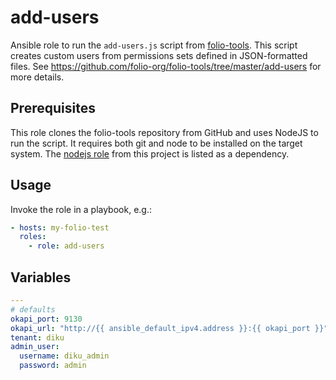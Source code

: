 # add-users

Ansible role to run the `add-users.js` script from [folio-tools](https://github.com/folio-org/folio-tools). This script creates custom users from permissions sets defined in JSON-formatted files. See https://github.com/folio-org/folio-tools/tree/master/add-users for more details.

## Prerequisites

This role clones the folio-tools repository from GitHub and uses NodeJS to run the script. It requires both git and node to be installed on the target system. The [nodejs role](../nodejs) from this project is listed as a dependency.

## Usage

Invoke the role in a playbook, e.g.:

```yaml
- hosts: my-folio-test
  roles:
    - role: add-users
```

## Variables

```yaml
---
# defaults
okapi_port: 9130
okapi_url: "http://{{ ansible_default_ipv4.address }}:{{ okapi_port }}"
tenant: diku
admin_user:
  username: diku_admin
  password: admin
```
